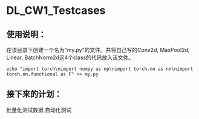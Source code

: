 # DL_CW1_Testcases

## 使用说明：

在该目录下创建一个名为"my.py"的文件。并将自己写的Conv2d, MaxPool2d, Linear, BatchNorm2d这4个class的代码放入该文件。

```shell
echo "import torch\nimport numpy as np\nimport torch.nn as nn\nimport torch.nn.functional as F" >> my.py
```
## 接下来的计划：
批量化测试数据
自动化测试
